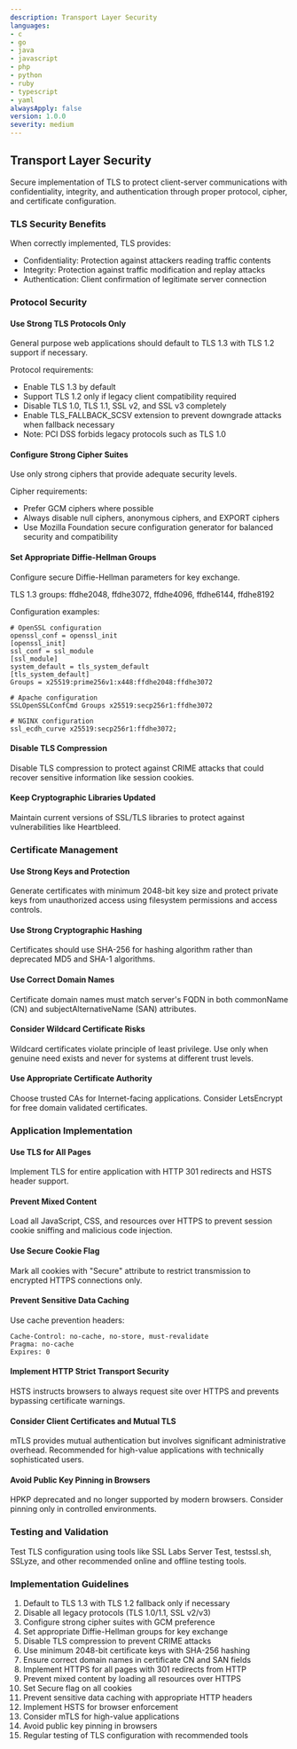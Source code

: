 ```yaml
---
description: Transport Layer Security
languages:
- c
- go
- java
- javascript
- php
- python
- ruby
- typescript
- yaml
alwaysApply: false
version: 1.0.0
severity: medium
---
```


## Transport Layer Security

Secure implementation of TLS to protect client-server communications with confidentiality, integrity, and authentication through proper protocol, cipher, and certificate configuration.


### TLS Security Benefits

When correctly implemented, TLS provides:
- Confidentiality: Protection against attackers reading traffic contents
- Integrity: Protection against traffic modification and replay attacks
- Authentication: Client confirmation of legitimate server connection

### Protocol Security

#### Use Strong TLS Protocols Only
General purpose web applications should default to TLS 1.3 with TLS 1.2 support if necessary.

Protocol requirements:
- Enable TLS 1.3 by default
- Support TLS 1.2 only if legacy client compatibility required
- Disable TLS 1.0, TLS 1.1, SSL v2, and SSL v3 completely
- Enable TLS_FALLBACK_SCSV extension to prevent downgrade attacks when fallback necessary
- Note: PCI DSS forbids legacy protocols such as TLS 1.0

#### Configure Strong Cipher Suites
Use only strong ciphers that provide adequate security levels.

Cipher requirements:
- Prefer GCM ciphers where possible
- Always disable null ciphers, anonymous ciphers, and EXPORT ciphers
- Use Mozilla Foundation secure configuration generator for balanced security and compatibility

#### Set Appropriate Diffie-Hellman Groups
Configure secure Diffie-Hellman parameters for key exchange.

TLS 1.3 groups: ffdhe2048, ffdhe3072, ffdhe4096, ffdhe6144, ffdhe8192

Configuration examples:

```text
# OpenSSL configuration
openssl_conf = openssl_init
[openssl_init]
ssl_conf = ssl_module
[ssl_module]
system_default = tls_system_default
[tls_system_default]
Groups = x25519:prime256v1:x448:ffdhe2048:ffdhe3072
```

```text
# Apache configuration
SSLOpenSSLConfCmd Groups x25519:secp256r1:ffdhe3072
```

```text
# NGINX configuration
ssl_ecdh_curve x25519:secp256r1:ffdhe3072;
```

#### Disable TLS Compression
Disable TLS compression to protect against CRIME attacks that could recover sensitive information like session cookies.

#### Keep Cryptographic Libraries Updated
Maintain current versions of SSL/TLS libraries to protect against vulnerabilities like Heartbleed.

### Certificate Management

#### Use Strong Keys and Protection
Generate certificates with minimum 2048-bit key size and protect private keys from unauthorized access using filesystem permissions and access controls.

#### Use Strong Cryptographic Hashing
Certificates should use SHA-256 for hashing algorithm rather than deprecated MD5 and SHA-1 algorithms.

#### Use Correct Domain Names
Certificate domain names must match server's FQDN in both commonName (CN) and subjectAlternativeName (SAN) attributes.

#### Consider Wildcard Certificate Risks
Wildcard certificates violate principle of least privilege. Use only when genuine need exists and never for systems at different trust levels.

#### Use Appropriate Certificate Authority
Choose trusted CAs for Internet-facing applications. Consider LetsEncrypt for free domain validated certificates.

### Application Implementation

#### Use TLS for All Pages
Implement TLS for entire application with HTTP 301 redirects and HSTS header support.

#### Prevent Mixed Content
Load all JavaScript, CSS, and resources over HTTPS to prevent session cookie sniffing and malicious code injection.

#### Use Secure Cookie Flag
Mark all cookies with "Secure" attribute to restrict transmission to encrypted HTTPS connections only.

#### Prevent Sensitive Data Caching
Use cache prevention headers:

```text
Cache-Control: no-cache, no-store, must-revalidate
Pragma: no-cache
Expires: 0
```

#### Implement HTTP Strict Transport Security
HSTS instructs browsers to always request site over HTTPS and prevents bypassing certificate warnings.

#### Consider Client Certificates and Mutual TLS
mTLS provides mutual authentication but involves significant administrative overhead. Recommended for high-value applications with technically sophisticated users.

#### Avoid Public Key Pinning in Browsers
HPKP deprecated and no longer supported by modern browsers. Consider pinning only in controlled environments.

### Testing and Validation

Test TLS configuration using tools like SSL Labs Server Test, testssl.sh, SSLyze, and other recommended online and offline testing tools.

### Implementation Guidelines

1. Default to TLS 1.3 with TLS 1.2 fallback only if necessary
2. Disable all legacy protocols (TLS 1.0/1.1, SSL v2/v3)
3. Configure strong cipher suites with GCM preference
4. Set appropriate Diffie-Hellman groups for key exchange
5. Disable TLS compression to prevent CRIME attacks
6. Use minimum 2048-bit certificate keys with SHA-256 hashing
7. Ensure correct domain names in certificate CN and SAN fields
8. Implement HTTPS for all pages with 301 redirects from HTTP
9. Prevent mixed content by loading all resources over HTTPS
10. Set Secure flag on all cookies
11. Prevent sensitive data caching with appropriate HTTP headers
12. Implement HSTS for browser enforcement
13. Consider mTLS for high-value applications
14. Avoid public key pinning in browsers
15. Regular testing of TLS configuration with recommended tools